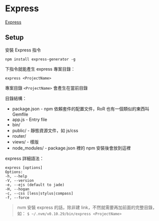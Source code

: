 Express
=======

[Express](http://expressjs.com/)

Setup
-----

安裝 Express 指令

    npm install express-generator -g

下指令就能產生 express 專案目錄：

    express <ProjectName>

專案目錄 `<ProjectName>` 會產生在當前目錄

目錄結構：

* package.json - npm 依賴套件的配置文件，RoR 也有一個類似的東西叫 Gemfile
* app.js - Entry file
* bin/
* public/ - 靜態資源文件，如 js/css
* router/
* views/ - 樣版
* node_modules/ - package.json 裡的 npm 安裝後會放到這裡

express 詳細語法：

```
express [options]
Options:
-h, --help
-V, --version
-e, --ejs (default to jade)
-H, --hogan
-c, --css [less|stylus|compass]
-f, --force
```
> nvm 安裝 express 的話，除非建 link，不然就需要再加前面的完整目錄，如： `$ ~/.nvm/v0.10.29/bin/express <ProjectName>`
